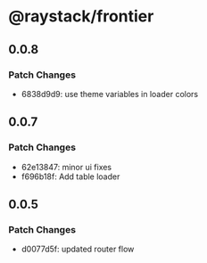 # @raystack/frontier

## 0.0.8

### Patch Changes

- 6838d9d9: use theme variables in loader colors

## 0.0.7

### Patch Changes

- 62e13847: minor ui fixes
- f696b18f: Add table loader

## 0.0.5

### Patch Changes

- d0077d5f: updated router flow
